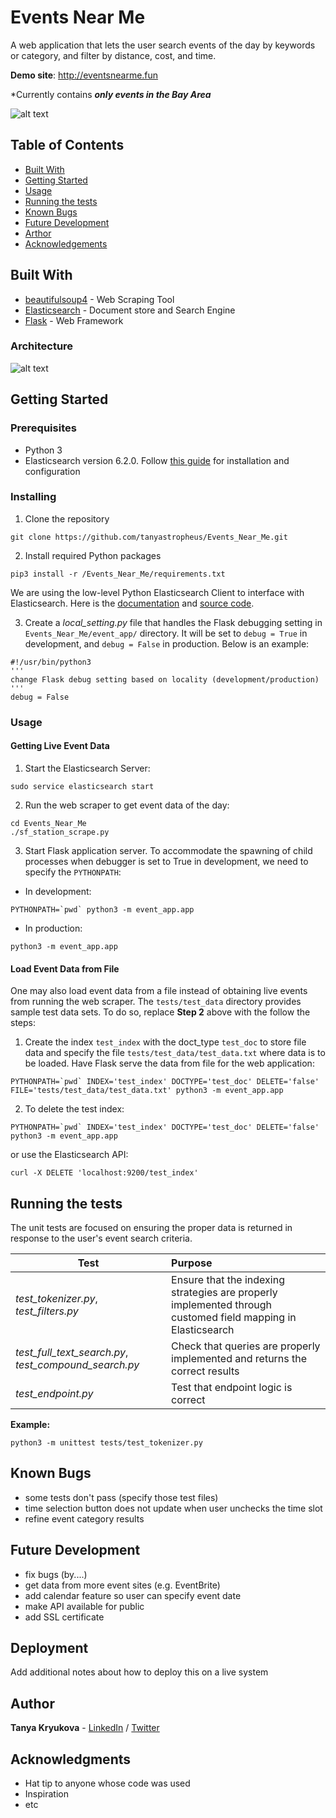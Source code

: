 # Events Near Me

A web application that lets the user search events of the day by keywords or category, and filter by distance, cost, and time. 

**Demo site**: <http://eventsnearme.fun>

*Currently contains **_only events in the Bay Area_**

![alt text](https://i.imgur.com/BmU6dzT.png)

## Table of Contents

- [Built With](#builtwith)
- [Getting Started](#gettingstarted)
- [Usage](#usage)
- [Running the tests](#runningthetests)
- [Known Bugs](#knownbugs)
- [Future Development](#futuredevelopment)
- [Arthor](#arthor)
- [Acknowledgements](#acknowledgements)


## Built With

* [beautifulsoup4](https://www.crummy.com/software/BeautifulSoup/bs4/doc/) - Web Scraping Tool
* [Elasticsearch](https://www.elastic.co/) - Document store and Search Engine
* [Flask](http://flask.pocoo.org/) - Web Framework

### Architecture
![alt text](https://i.imgur.com/awzPV2w.png)

## Getting Started

### Prerequisites

* Python 3
* Elasticsearch version 6.2.0.  Follow [this guide](https://www.digitalocean.com/community/tutorials/how-to-install-and-configure-elasticsearch-on-ubuntu-14-04) for installation and configuration

### Installing

1. Clone the repository
```
git clone https://github.com/tanyastropheus/Events_Near_Me.git
```

2. Install required Python packages
```
pip3 install -r /Events_Near_Me/requirements.txt
```
We are using the low-level Python Elasticsearch Client to interface with Elasticsearch.  Here is the [documentation](https://elasticsearch-py.readthedocs.io/en/master/) and [source code](https://elasticsearch-py.readthedocs.io/en/master/).

3. Create a *local_setting.py* file that handles the Flask debugging setting in ```Events_Near_Me/event_app/``` directory.  It will be set to ```debug = True``` in development, and ```debug = False``` in production.  Below is an example:

```
#!/usr/bin/python3
'''
change Flask debug setting based on locality (development/production)
'''
debug = False
```

### Usage

#### Getting Live Event Data

1. Start the Elasticsearch Server:
```
sudo service elasticsearch start
```

2. Run the web scraper to get event data of the day:
```
cd Events_Near_Me
./sf_station_scrape.py
```

3. Start Flask application server.  To accommodate the spawning of child processes when debugger is set to True in development, we need to specify the ```PYTHONPATH```:

* In development:
```
PYTHONPATH=`pwd` python3 -m event_app.app
```
* In production:
```
python3 -m event_app.app
```

#### Load Event Data from File
One may also load event data from a file instead of obtaining live events from running the web scraper.  The ```tests/test_data``` directory provides sample test data sets.  To do so, replace **Step 2** above with the follow the steps:

1.  Create the index ```test_index``` with the doct_type ```test_doc``` to store file data and specify the file ```tests/test_data/test_data.txt``` where data is to be loaded.  Have Flask serve the data from file for the web application:

```
PYTHONPATH=`pwd` INDEX='test_index' DOCTYPE='test_doc' DELETE='false' FILE='tests/test_data/test_data.txt' python3 -m event_app.app
```

2. To delete the test index:

```
PYTHONPATH=`pwd` INDEX='test_index' DOCTYPE='test_doc' DELETE='false'  python3 -m event_app.app
```
or use the Elasticsearch API:

```
curl -X DELETE 'localhost:9200/test_index'
```

## Running the tests

The unit tests are focused on ensuring the proper data is returned in response to the user's event search criteria.

| Test                                                  | Purpose                                                                                                      |
|-------------------------------------------------------|:-------------------------------------------------------------------------------------------------------------|
| *test_tokenizer.py*, *test_filters.py*                | Ensure that the indexing strategies are properly implemented through customed field mapping in Elasticsearch |
| *test_full_text_search.py*, *test_compound_search.py* | Check that queries are properly implemented and returns the correct results                                  |
| *test_endpoint.py*                                    | Test that endpoint logic is correct                                                                          |

**Example:**

```
python3 -m unittest tests/test_tokenizer.py
```

## Known Bugs

* some tests don't pass (specify those test files)
* time selection button does not update when user unchecks the time slot
* refine event category results

## Future Development

* fix bugs (by....)
* get data from more event sites (e.g. EventBrite)
* add calendar feature so user can specify event date
* make API available for public
* add SSL certificate

## Deployment

Add additional notes about how to deploy this on a live system

## Author

**Tanya Kryukova** - [LinkedIn](https://www.linkedin.com/in/tanya-kryukova) / [Twitter](https://twitter.com/tyastropheus)

## Acknowledgments

* Hat tip to anyone whose code was used
* Inspiration
* etc
